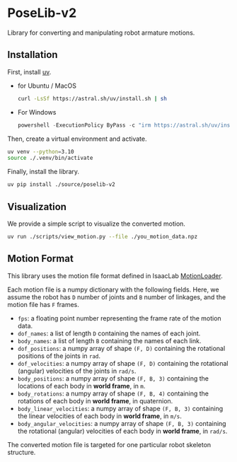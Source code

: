 # PoseLib-v2

Library for converting and manipulating robot armature motions.


## Installation

First, install [uv](https://docs.astral.sh/uv/).

- for Ubuntu / MacOS
    ```bash
    curl -LsSf https://astral.sh/uv/install.sh | sh
    ```

- For Windows
    ```powershell
    powershell -ExecutionPolicy ByPass -c "irm https://astral.sh/uv/install.ps1 | iex"
    ```

Then, create a virtual environment and activate.

```bash
uv venv --python=3.10
source ./.venv/bin/activate
```

Finally, install the library.

```bash
uv pip install ./source/poselib-v2
```


## Visualization

We provide a simple script to visualize the converted motion.

```bash
uv run ./scripts/view_motion.py --file ./you_motion_data.npz
```


## Motion Format

This library uses the motion file format defined in IsaacLab [MotionLoader](https://github.com/isaac-sim/IsaacLab/blob/main/source/isaaclab_tasks/isaaclab_tasks/direct/humanoid_amp/motions/motion_loader.py#L12).

Each motion file is a numpy dictionary with the following fields. Here, we assume the robot has `D` number of joints and `B` number of linkages, and the motion file has `F` frames.

- `fps`: a floating point number representing the frame rate of the motion data.
- `dof_names`: a list of length `D` containing the names of each joint.
- `body_names`: a list of length `B` containing the names of each link.
- `dof_positions`: a numpy array of shape `(F, D)` containing the rotational positions of the joints in `rad`.
- `dof_velocities`: a numpy array of shape `(F, D)` containing the rotational (angular) velocities of the joints in `rad/s`.
- `body_positions`: a numpy array of shape `(F, B, 3)` containing the locations of each body in **world frame**, in `m`.
- `body_rotations`: a numpy array of shape `(F, B, 4)` containing the rotations of each body in **world frame**, in quaternion.
- `body_linear_velocities`: a numpy array of shape `(F, B, 3)` containing the linear velocities of each body in **world frame**, in `m/s`.
- `body_angular_velocities`: a numpy array of shape `(F, B, 3)` containing the rotational (angular) velocities of each body in **world frame**, in `rad/s`.

The converted motion file is targeted for one particular robot skeleton structure. 

<!-- To ensure best performance, also make sure that the frame rate matches the training environment policy update rate to avoid interpolations. -->
